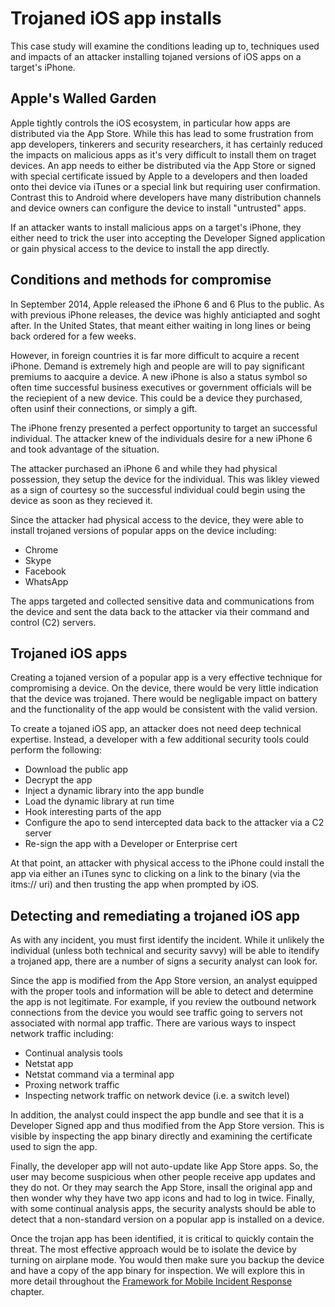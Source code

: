 # Trojaned iOS app installs

This case study will examine the conditions leading up to, techniques used and impacts of an attacker installing tojaned versions of iOS apps on a target's iPhone.

## Apple's Walled Garden

Apple tightly controls the iOS ecosystem, in particular how apps are distributed via the App Store. While this has lead to some frustration from app developers, tinkerers and security researchers, it has certainly reduced the impacts on malicious apps as it's very difficult to install them on traget devices. An app needs to either be distributed via the App Store or signed with special certificate issued by Apple to a developers and then loaded onto thei device via iTunes or a special link but requiring user confirmation. Contrast this to Android where developers have many distribution channels and device owners can configure the device to install "untrusted" apps.

If an attacker wants to install malicious apps on a target's iPhone, they either need to trick the user into accepting the Developer Signed application or gain physical access to the device to install the app directly.

## Conditions and methods for compromise
In September 2014, Apple released the iPhone 6 and 6 Plus to the public. As with previous iPhone releases, the device was highly anticiapted and soght after. In the United States, that meant either waiting in long lines or being back ordered for a few weeks.

However, in foreign countries it is far more difficult to acquire a recent iPhone. Demand is extremely high and people are will to pay significant premiums to aacquire a device. A new iPhone is also a status symbol so often time successful business executives or government officials will be the reciepient of a new device. This could be a device they purchased, often usinf their connections, or simply a gift.

The iPhone frenzy presented a perfect opportunity to target an successful individual. The attacker knew of the individuals desire for a new iPhone 6 and took advantage of the situation.

The attacker purchased an iPhone 6 and while they had physical possession, they setup the device for the individual. This was likley viewed as a sign of courtesy so the successful individual could begin using the device as soon as they recieved it.

Since the attacker had physical access to the device, they were able to install trojaned versions of popular apps on the device including:

* Chrome
* Skype
* Facebook
* WhatsApp

The apps targeted and collected sensitive data and communications from the device and sent the data back to the attacker via their command and control (C2) servers.

## Trojaned iOS apps
Creating a tojaned version of a popular app is a very effective technique for compromising a device. On the device, there would be very little indication that the device was trojaned. There would be negligable impact on battery and the functionality of the app would be consistent with the valid version. 

To create a tojaned iOS app, an attacker does not need deep technical expertise. Instead, a developer with a few additional security tools could perform the following:

* Download the public app
* Decrypt the app
* Inject a dynamic library into the app bundle
* Load the dynamic library at run time
* Hook interesting parts of the app
* Configure the apo to send intercepted data back to the attacker via a C2 server
* Re-sign the app with a Developer or Enterprise cert

At that point, an attacker with physical access to the iPhone could install the app via either an iTunes sync to clicking on a link to the binary (via the itms:// uri) and then trusting the app when prompted by iOS.

## Detecting and remediating a trojaned iOS app
As with any incident, you must first identify the incident. While it unlikely the individual (unless both technical and security savvy) will be able to itendify a trojaned app, there are a number of signs a security analyst can look for.

Since the app is modified from the App Store version, an analyst equipped with the proper tools and information will be able to detect and determine the app is not legitimate. For example, if you review the outbound network connections from the device you would see traffic going to servers not associated with normal app traffic. There are various ways to inspect network traffic including:

* Continual analysis tools
* Netstat app
* Netstat command via a terminal app
* Proxing network traffic
* Inspecting network traffic on network device (i.e. a switch level)

In addition, the analyst could inspect the app bundle and see that it is a Developer Signed app and thus modified from the App Store version. This is visible by inspecting the app binary directly and examining the certificate used to sign the app.

Finally, the developer app will not auto-update like App Store apps. So, the user may become suspicious when other people receive app updates and they do not. Or they may search the App Store, insall the original app and then wonder why they have two app icons and had to log in twice. Finally, with some continual analysis apps, the security analysts should be able to detect that a non-standard version on a popular app is installed on a device.

Once the trojan app has been identified, it is critical to quickly contain the threat. The most effective approach would be to isolate the device by turning on airplane mode. You would then make sure you backup the device and have a copy of the app binary for inspection. We will explore this in more detail throughout the [Framework for Mobile Incident Response](../mobile-incident-response-framework) chapter.

